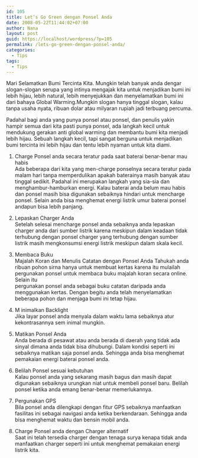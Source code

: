 ```yaml
---
id: 105
title: Let’s Go Green dengan Ponsel Anda
date: 2008-05-22T11:44:02+07:00
author: Nana
layout: post
guid: https://localhost/wordpress/?p=105
permalink: /lets-go-green-dengan-ponsel-anda/
categories:
  - Tips
tags:
  - Tips
---
```

Mari Selamatkan Bumi Tercinta Kita. Mungkin telah banyak anda dengar slogan-slogan serupa yang intinya mengajak kita untuk menjadikan bumi ini lebih hijau, lebih natural, lebih menyejukkan dan menyelamatkan bumi ini dari bahaya Global Warming.Mungkin slogan hanya tinggal slogan, kalau tanpa usaha nyata, ribuan dolar atau milyaran rupiah jadi terbuang percuma.

Padahal bagi anda yang punya ponsel atau ponsel, dan penulis yakin hampir semua dari kita pasti punya ponsel, ada langkah kecil untuk mendukung gerakan anti global warming dan membantu bumi kita menjadi lebih hijau. Sebuah langkah kecil, tapi sangat berguna untuk menjadikan bumi tercinta ini lebih hijau dan tentu lebih nyaman untuk kita diami.

1. Charge Ponsel anda secara teratur pada saat baterai benar-benar mau habis  
Ada beberapa dari kita yang men-charge ponselnya secara teratur pada malam hari tanpa memperdulikan apakah baterainya masih banyak atau tinggal sedikit. Padahal ini merupakan langkah yang sia-sia dan menghambur-hamburkan energi. Kalau baterai anda belum mau habis dan ponsel masih bisa digunakan sebaiknya hindari untuk mencharge ponsel. Selain anda bisa menghemat energi listrik umur baterai ponsel andapun bisa lebih panjang.

2. Lepaskan Charger Anda  
Setelah selesai mencharge ponsel anda sebaiknya anda lepaskan charger anda dari sumber listrik karena meskipun dalam keadaan tidak terhubung dengan ponsel charger yang terhubung dengan sumber listrik masih mengkonsumsi energi listrik meskipun dalam skala kecil.

3. Membaca Buku  
Majalah Koran dan Menulis Catatan dengan Ponsel Anda Tahukah anda ribuan pohon sirna hanya untuk membuat kertas karena itu mulailah pergunakan ponsel untuk membaca buku majalah koran secara online. Selain itu  
pergunakan ponsel anda sebagai buku catatan daripada anda menggunakan kertas. Dengan begitu anda telah menyelamatkan beberapa pohon dan menjaga bumi ini tetap hijau.

4. M inimalkan Backlight  
Jika layar ponsel anda menyala dalam waktu lama sebaiknya atur kekontrasannya sem inimal mungkin.

5. Matikan Ponsel Anda  
Anda berada di pesawat atau anda berada di daerah yang tidak ada sinyal dimana anda tidak bisa dihubungi. Dalam kondisi seperti ini sebaiknya matikan saja ponsel anda. Sehingga anda bisa menghemat pemakaian energi baterai ponsel anda.

6. Belilah Ponsel sesuai kebutuhan  
Kalau ponsel anda yang sekarang masih bagus dan masih dapat digunakan sebaiknya urungkan niat untuk membeli ponsel baru. Belilah ponsel ketika anda emang benar-benar memerlukannya.

7. Pergunakan GPS  
Bila ponsel anda dilengkapi dengan fitur GPS sebaiknya manfaatkan fasilitas ini sebagai navigasi anda ketika berkendaraan. Sehingga anda bisa menghemat waktu dan bensin mobil anda.

8. Charge Ponsel anda dengan Charger alternatif  
Saat ini telah tersedia charger dengan tenaga surya kenapa tidak anda manfaatkan charger seperti ini untuk menghemat pemakaian energi listrik kita.